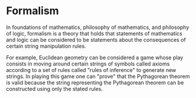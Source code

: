 # Formalism

In foundations of mathematics, philosophy of mathematics, and philosophy of logic, formalism is a theory that holds that statements of mathematics and logic can be considered to be statements about the consequences of certain string manipulation rules.

For example, Euclidean geometry can be considered a game whose play consists in moving around certain strings of symbols called axioms according to a set of rules called "rules of inference" to generate new strings. In playing this game one can "prove" that the Pythagorean theorem is valid because the string representing the Pythagorean theorem can be constructed using only the stated rules.

